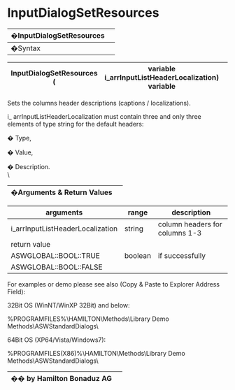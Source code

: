 # InputDialogSetResources

| �InputDialogSetResources |   |
| ------------------------ | - |
| �Syntax                  |   |

| InputDialogSetResources ( | variable i\_arrInputListHeaderLocalization) variable |   |
| ------------------------- | ---------------------------------------------------- | - |

Sets the columns header descriptions (captions / localizations).

i\_ arrInputListHeaderLocalization must contain three and only three elements of type string for the default headers:

�         Type,

�         Value,

�         Description.\
\


| �Arguments & Return Values |   |
| -------------------------- | - |

| arguments                         | range   | description                    |
| --------------------------------- | ------- | ------------------------------ |
| i\_arrInputListHeaderLocalization | string  | column headers for columns 1-3 |
| return value                      |         |                                |
| ASWGLOBAL::BOOL::TRUE             | boolean | if successfully                |
| ASWGLOBAL::BOOL::FALSE            |         |                                |

For examples or demo please see also (Copy & Paste to Explorer Address Field):

32Bit OS (WinNT/WinXP 32Bit) and below:

%PROGRAMFILES%\HAMILTON\Methods\Library Demo Methods\ASWStandardDialogs\\

64Bit OS (XP64/Vista/Windows7):

%PROGRAMFILES(X86)%\HAMILTON\Methods\Library Demo Methods\ASWStandardDialogs\\

| �� by Hamilton Bonaduz AG |   |
| ------------------------- | - |
